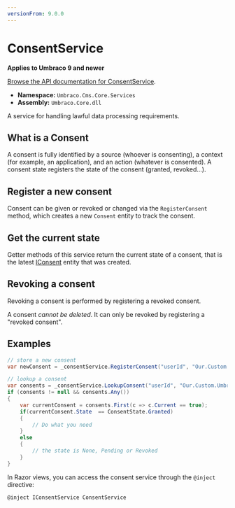 ```yaml
---
versionFrom: 9.0.0
---
```


# ConsentService

**Applies to Umbraco 9 and newer**

[Browse the API documentation for ConsentService](https://apidocs.umbraco.com/v9/csharp/api/Umbraco.Cms.Core.Services.IConsentService.html).

 * **Namespace:** `Umbraco.Cms.Core.Services`
 * **Assembly:** `Umbraco.Core.dll`

A service for handling lawful data processing requirements.

## What is a Consent
A consent is fully identified by a source (whoever is consenting), a context (for example, an application), and an action (whatever is consented).
A consent state registers the state of the consent (granted, revoked...).

## Register a new consent
Consent can be given or revoked or changed via the `RegisterConsent` method, which creates a new `Consent` entity to track the consent.

## Get the current state
Getter methods of this service return the current state of a consent, that is the latest [IConsent](https://apidocs.umbraco.com/v9/csharp/api/Umbraco.Cms.Core.Models.IConsent.html) entity that was created.

## Revoking a consent
Revoking a consent is performed by registering a revoked consent.

A consent *cannot be deleted*.  It can only be revoked by registering a "revoked consent".

## Examples

```c#
// store a new consent
var newConsent = _consentService.RegisterConsent("userId", "Our.Custom.Umbraco.Plugin", "AllowedToEmail", ConsentState.Granted, "some comments");

// lookup a consent
var consents = _consentService.LookupConsent("userId", "Our.Custom.Umbraco.Plugin", "AllowedToEmail", sourceStartsWith : true);
if (consents != null && consents.Any())
{
    var currentConsent = consents.First(c => c.Current == true);
    if(currentConsent.State  == ConsentState.Granted)
    {
        // Do what you need
    }
    else
    {
        // the state is None, Pending or Revoked
    }
}
```

In Razor views, you can access the consent service through the `@inject` directive:

```csharp
@inject IConsentService ConsentService
```
